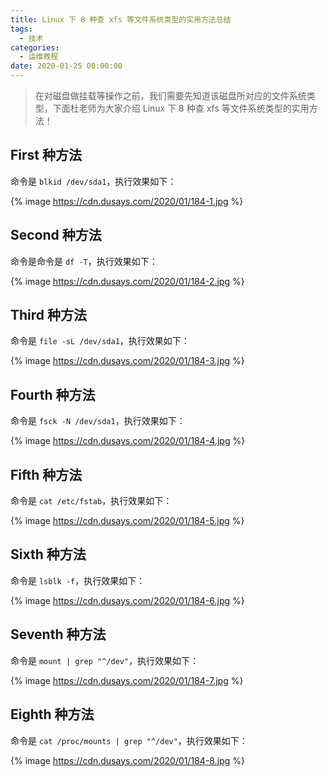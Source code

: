 ```yaml
---
title: Linux 下 8 种查 xfs 等文件系统类型的实用方法总结
tags:
  - 技术
categories:
  - 运维教程
date: 2020-01-25 00:00:00
---
```


> 在对磁盘做挂载等操作之前，我们需要先知道该磁盘所对应的文件系统类型，下面杜老师为大家介绍 Linux 下 8 种查 xfs 等文件系统类型的实用方法！

<!-- more -->

## First 种方法

命令是 `blkid /dev/sda1`，执行效果如下：

{% image https://cdn.dusays.com/2020/01/184-1.jpg %}

## Second 种方法

命令是命令是 `df -T`，执行效果如下：

{% image https://cdn.dusays.com/2020/01/184-2.jpg %}

## Third 种方法

命令是 `file -sL /dev/sda1`，执行效果如下：

{% image https://cdn.dusays.com/2020/01/184-3.jpg %}

## Fourth 种方法

命令是 `fsck -N /dev/sda1`，执行效果如下：

{% image https://cdn.dusays.com/2020/01/184-4.jpg %}

## Fifth 种方法

命令是 `cat /etc/fstab`，执行效果如下：

{% image https://cdn.dusays.com/2020/01/184-5.jpg %}

## Sixth 种方法

命令是 `lsblk -f`，执行效果如下：

{% image https://cdn.dusays.com/2020/01/184-6.jpg %}

## Seventh 种方法

命令是 `mount | grep "^/dev"`，执行效果如下：

{% image https://cdn.dusays.com/2020/01/184-7.jpg %}

## Eighth 种方法

命令是 `cat /proc/mounts | grep "^/dev"`，执行效果如下：

{% image https://cdn.dusays.com/2020/01/184-8.jpg %}
